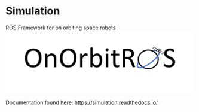 # Simulation
ROS Framework for on orbiting space robots
![alt text](https://raw.githubusercontent.com/OnOrbitROS/Simulation/main/logo.png)

Documentation found here: https://simulation.readthedocs.io/

